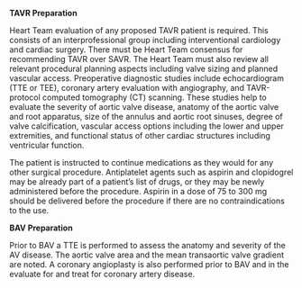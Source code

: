 **TAVR Preparation**

Heart Team evaluation of any proposed TAVR patient is required. This consists of an interprofessional group including interventional cardiology and cardiac surgery. There must be Heart Team consensus for recommending TAVR over SAVR. The Heart Team must also review all relevant procedural planning aspects including valve sizing and planned vascular access. Preoperative diagnostic studies include echocardiogram (TTE or TEE), coronary artery evaluation with angiography, and TAVR-protocol computed tomography (CT) scanning. These studies help to evaluate the severity of aortic valve disease, anatomy of the aortic valve and root apparatus, size of the annulus and aortic root sinuses, degree of valve calcification, vascular access options including the lower and upper extremities, and functional status of other cardiac structures including ventricular function.

The patient is instructed to continue medications as they would for any other surgical procedure. Antiplatelet agents such as aspirin and clopidogrel may be already part of a patient’s list of drugs, or they may be newly administered before the procedure. Aspirin in a dose of 75 to 300 mg should be delivered before the procedure if there are no contraindications to the use.

**BAV Preparation**

Prior to BAV a TTE is performed to assess the anatomy and severity of the AV disease. The aortic valve area and the mean transaortic valve gradient are noted. A coronary angioplasty is also performed prior to BAV and in the evaluate for and treat for coronary artery disease.